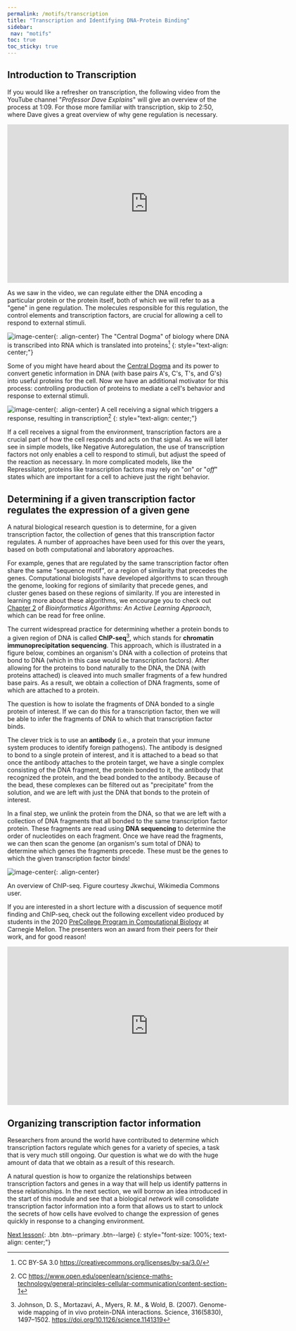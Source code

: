 ```yaml
---
permalink: /motifs/transcription
title: "Transcription and Identifying DNA-Protein Binding"
sidebar:
 nav: "motifs"
toc: true
toc_sticky: true
---
```


## Introduction to Transcription

If you would like a refresher on transcription, the following video from the YouTube channel "*Professor Dave Explains*" will give an overview of the process at 1:09. For those more familiar with transcription, skip to 2:50, where Dave gives a great overview of why gene regulation is necessary.

<iframe width="640" height="360" src="https://www.youtube-nocookie.com/embed/J9jhg90A7Lw?start=69" frameborder="0" allowfullscreen></iframe>

As we saw in the video, we can regulate either the DNA encoding a particular protein or the protein itself, both of which we will refer to as a "gene" in gene regulation. The molecules responsible for this regulation, the control elements and transcription factors, are crucial for allowing a cell to respond to external stimuli.

![image-center](../assets/images/Central_Dogma_of_Molecular_Biochemistry_with_Enzymes.jpg){: .align-center}
The "Central Dogma" of biology where DNA is transcribed into RNA which is translated into proteins[^dogma]
{: style="text-align: center;"}

Some of you might have heard about the [Central Dogma](https://www.youtube.com/watch?v=9kOGOY7vthk) and its power to convert genetic information in DNA (with base pairs A's, C's, T's, and G's) into useful proteins for the cell. Now we have an additional motivator for this process: controlling production of proteins to mediate a cell's behavior and response to external stimuli.

![image-center](../assets/images/signal_pathway.jpg){: .align-center}
A cell receiving a signal which triggers a response, resulting in transcription[^signalResponse]
{: style="text-align: center;"}

If a cell receives a signal from the environment, transcription factors are a crucial part of how the cell responds and acts on that signal. As we will later see in simple models, like Negative Autoregulation, the use of transcription factors not only enables a cell to respond to stimuli, but adjust the speed of the reaction as necessary. In more complicated models, like the Repressilator, proteins like transcription factors may rely on "*on*" or "*off*" states which are important for a cell to achieve just the right behavior.


## Determining if a given transcription factor regulates the expression of a given gene

A natural biological research question is to determine, for a given transcription factor, the collection of genes that this transcription factor regulates. A number of approaches have been used for this over the years, based on both computational and laboratory approaches.

For example, genes that are regulated by the same transcription factor often share the same "sequence motif", or a region of similarity that precedes the genes. Computational biologists have developed algorithms to scan through the genome, looking for regions of similarity that precede genes, and cluster genes based on these regions of similarity. If you are interested in learning more about these algorithms, we encourage you to check out [Chapter 2](https://www.bioinformaticsalgorithms.org/bioinformatics-chapter-2) of *Bioinformatics Algorithms: An Active Learning Approach*, which can be read for free online.

The current widespread practice for determining whether a protein bonds to a given region of DNA is called **ChIP-seq**[^chip], which stands for **chromatin immunoprecipitation sequencing**. This approach, which is illustrated in a figure below, combines an organism's DNA with a collection of proteins that bond to DNA (which in this case would be transcription factors). After allowing for the proteins to bond naturally to the DNA, the DNA (with proteins attached) is cleaved into much smaller fragments of a few hundred base pairs. As a result, we obtain a collection of DNA fragments, some of which are attached to a protein.

The question is how to isolate the fragments of DNA bonded to a single protein of interest. If we can do this for a transcription factor, then we will be able to infer the fragments of DNA to which that transcription factor binds.

The clever trick is to use an **antibody** (i.e., a protein that your immune system produces to identify foreign pathogens). The antibody is designed to bond to a single protein of interest, and it is attached to a bead so that once the antibody attaches to the protein target, we have a single complex consisting of the DNA fragment, the protein bonded to it, the antibody that recognized the protein, and the bead bonded to the antibody. Because of the bead, these complexes can be filtered out as "precipitate" from the solution, and we are left with just the DNA that bonds to the protein of interest.

In a final step, we unlink the protein from the DNA, so that we are left with a collection of DNA fragments that all bonded to the same transcription factor protein. These fragments are read using **DNA sequencing** to determine the order of nucleotides on each fragment. Once we have read the fragments, we can then scan the genome (an organism's sum total of DNA) to determine which genes the fragments precede. These must be the genes to which the given transcription factor binds!

![image-center](../assets/images/ChIP-seq_workflow.png){: .align-center}
<figcaption>An overview of ChIP-seq. Figure courtesy Jkwchui, Wikimedia Commons user.</figcaption>

If you are interested in a short lecture with a discussion of sequence motif finding and ChIP-seq, check out the following excellent video produced by students in the 2020 [PreCollege Program in Computational Biology](http://www.cbd.cmu.edu/education/pre-college-program-in-computational-biology/) at Carnegie Mellon. The presenters won an award from their peers for their work, and for good reason!

<iframe width="640" height="360" src="https://www.youtube-nocookie.com/embed/voEDurUgz_4" frameborder="0" allowfullscreen></iframe>

## Organizing transcription factor information

Researchers from around the world have contributed to determine which transcription factors regulate which genes for a variety of species, a task that is very much still ongoing. Our question is what we do with the huge amount of data that we obtain as a result of this research.

A natural question is how to organize the relationships between transcription factors and genes in a way that will help us identify patterns in these relationships. In the next section, we will borrow an idea introduced in the start of this module and see that a biological *network* will consolidate transcription factor information into a form that allows us to start to unlock the secrets of how cells have evolved to change the expression of genes quickly in response to a changing environment.

[Next lesson](networks){: .btn .btn--primary .btn--large}
{: style="font-size: 100%; text-align: center;"}

[^dogma]: CC BY-SA 3.0 https://creativecommons.org/licenses/by-sa/3.0/

[^signalResponse]: CC https://www.open.edu/openlearn/science-maths-technology/general-principles-cellular-communication/content-section-1

[^chip]: Johnson, D. S., Mortazavi, A., Myers, R. M., & Wold, B. (2007). Genome-wide mapping of in vivo protein-DNA interactions. Science, 316(5830), 1497–1502. https://doi.org/10.1126/science.1141319
